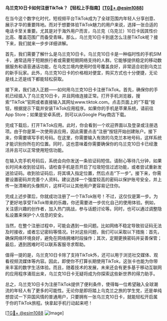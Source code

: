 **乌兰克10日卡如何注册TikTok？【轻松上手指南】[[TG💪+ @esim1088](https://t.me/s/esim1088)]**

在当今这个数字化时代，短视频平台TikTok成为了全球范围内年轻人分享创意、展示才华的重要阵地。而对于想要体验TikTok魅力的用户来说，选择一张合适的电话卡至关重要。尤其是对于海外用户而言，乌兰克（乌克兰）10日卡因其性价比高、覆盖范围广而备受青睐。那么，乌兰克10日卡到底怎么注册TikTok呢？接下来，我们就来一步步详细讲解。

首先，我们需要了解什么是乌兰克10日卡。乌兰克10日卡是一种临时性的手机SIM卡，通常适用于短期旅行者或需要短期网络支持的人群。它能够提供稳定的移动数据服务和语音通话功能，在乌克兰境内使用时信号覆盖良好，非常适合初到乌克兰的新手玩家。此外，乌兰克10日卡的价格相对便宜，购买方式也十分便捷，无论是线上还是线下都能轻松获取。

接下来，我们进入正题——如何用乌兰克10日卡注册TikTok。首先，确保你的手机已经插入了乌兰克10日卡，并且网络连接正常。打开手机浏览器，搜索“TikTok”官网或者直接输入其网址www.tiktok.com。点击页面上的“下载”按钮，根据提示下载并安装TikTok应用程序。如果你的手机是苹果系统，请前往App Store；如果是安卓系统，则可以从Google Play商店下载。

完成下载后，打开TikTok应用。此时，你会看到一个欢迎界面以及登录或注册选项。由于你是第一次使用该应用，因此需要点击“注册”按钮开始创建账户。接下来，你需要填写手机号码。在这里，你需要输入有效的乌克兰本地号码，这样系统才能识别你所在的位置。同时，这也意味着你需要确保你的乌兰克10日卡已经激活并且可以正常使用短信功能。

在输入完手机号码后，系统会向你发送一条验证码短信。请耐心等待几分钟，如果长时间未收到验证码，请检查手机是否开启了垃圾短信过滤功能，或者尝试重新发送验证码。收到验证码后，将其填入指定位置，然后点击“下一步”。接下来，你需要设置密码并完善个人资料。建议选择一个强度较高的密码以保护账号安全，并上传一张清晰的头像照片，这样可以让其他用户更容易记住你。

完成上述步骤后，你就成功注册了一个TikTok账号！不过，这仅仅是第一步。为了更好地享受TikTok带来的乐趣，你还需要进一步优化自己的使用体验。例如，关注感兴趣的创作者，加入热门挑战，参与话题讨论等。同时，也可以通过调整隐私设置来保护个人信息的安全。

当然，在整个注册过程中，可能会遇到一些问题。比如网络不稳定导致验证码无法及时接收，或者忘记密码等情况。针对这些问题，我们可以采取以下措施：首先，确保网络环境良好，避免在网络拥堵时段操作；其次，定期更换密码并妥善保管；最后，遇到困难时可以联系客服寻求帮助。

值得一提的是，乌兰克10日卡除了支持TikTok外，还可以用于浏览社交媒体、观看视频流媒体等内容。因此，即使你不打算长期使用TikTok，这张卡也能为你带来丰富的数字生活体验。而且，随着技术的发展，未来还会有更多基于移动互联网的应用程序涌现出来，乌兰克10日卡无疑将成为你探索这些新世界的得力助手。

总之，乌兰克10日卡为注册TikTok提供了便利条件，使得每一位希望融入全球潮流的年轻人有了更多的可能性。无论你是即将踏上乌克兰之旅的学生党，还是单纯想尝试一下异国风情的普通用户，只要拥有一张乌兰克10日卡，就能轻松开启属于你的TikTok旅程。快拿起手机行动起来吧！

[[TG💪+ @esim1088](https://t.me/s/esim1088) ![Image](https://i.postimg.cc/4NQfJmqS/Snipaste-2025-05-13-00-14-12.png)]
